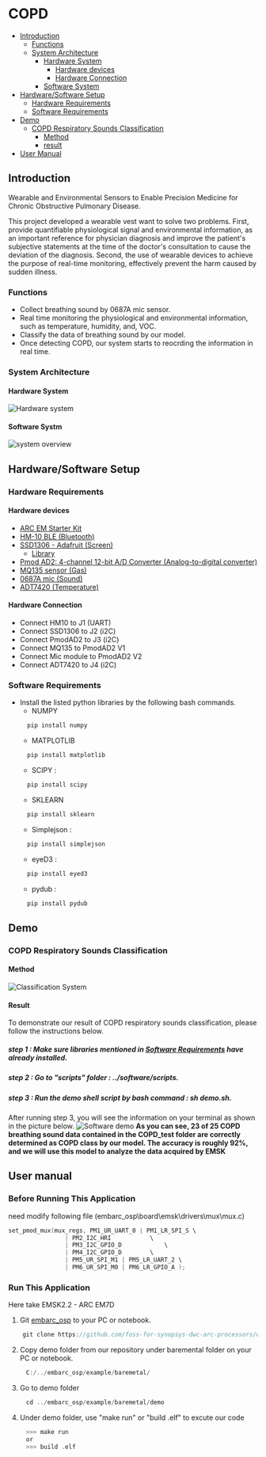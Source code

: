 # COPD
* [Introduction](#introduction)
  * [Functions](#functions)
  * [System Architecture](#system-architecture) 
	* [Hardware System](#hardware-system)
		* [Hardware devices](#Hardware-devices)
		* [Hardware Connection](#Hardware-Connection)
	* [Software System](#software-system)
* [Hardware/Software Setup](#hardwaresoftware-setup)
  * [Hardware Requirements](#hardware-requirements)
  * [Software Requirements](#software-requirements)
* [Demo](#demo)
	* [COPD Respiratory Sounds Classification](#copd-respiratory-sounds-classification)
		* [Method](#method)
		* [result](#result)
* [User Manual](#user-manual)
  
## Introduction
Wearable and Environmental Sensors to Enable Precision Medicine for Chronic Obstructive Pulmonary Disease.

This project developed a wearable vest want to solve two problems.
First, provide quantifiable physiological signal and environmental information, as an important reference for physician diagnosis and improve the patient's subjective statements at the time of the doctor's consultation to cause the deviation of the diagnosis.
Second, the use of wearable devices to achieve the purpose of real-time monitoring, effectively prevent the harm caused by sudden illness.

### Functions
* Collect breathing sound by 0687A mic sensor.
* Real time monitoring the physiological and environmental information, such as temperature, humidity, and, VOC.
* Classify the data of breathing sound by our model.
* Once detecting COPD, our system starts to reocrding the information in real time. 



### System Architecture
#### Hardware System
![Hardware system](pics/HWsystem.png)
#### Software Systm
![system overview](/pics/system.png)



## Hardware/Software Setup
### Hardware Requirements
#### Hardware devices
* [ARC EM Starter Kit](https://embarc.org/embarc_osp/doc/build/html/board/emsk.html)
* [HM-10 BLE (Bluetooth)](http://jnhuamao.cn/bluetooth.asp?id=1)
* [SSD1306 - Adafruit (Screen)](https://www.adafruit.com/product/326)
	* [Library](https://github.com/adafruit/Adafruit-GFX-Library)
* [Pmod AD2: 4-channel 12-bit A/D Converter (Analog-to-digital converter)](https://store.digilentinc.com/pmod-ad2-4-channel-12-bit-a-d-converter/)
* [MQ135 sensor (Gas)](https://arduino.co.ke/product/mq135-mq-135-air-quality-sensor-hazardous-gas-detection-module-for-arduino/)
* [0687A mic (Sound)](http://www.pu-yang.com.tw/download.html)
* [ADT7420 (Temperature)](https://www.analog.com/en/products/adt7420.html#product-overview)
#### Hardware Connection
* Connect HM10 to J1 (UART)
* Connect SSD1306 to J2 (i2C)
* Connect PmodAD2 to J3 (i2C)
* Connect MQ135 to PmodAD2 V1 
* Connect Mic module to PmodAD2 V2
* Connect ADT7420 to J4 (i2C)
  
### Software Requirements
* Install the listed python libraries by the following bash commands.
  * NUMPY 
  ```C
  	pip install numpy
  ```
  * MATPLOTLIB 
  ```C
  	pip install matplotlib
  ```
  * SCIPY : 
  ```C
  	pip install scipy
  ```
  * SKLEARN 
  ```C
  	pip install sklearn
  ```
  * Simplejson : 
  ```C
  	pip install simplejson
  ```
  * eyeD3 : 
  ```C
  	pip install eyed3
  ```
  * pydub : 
  ```C
  	pip install pydub
  ```




## Demo
### COPD Respiratory Sounds Classification
#### Method
![Classification System](/pics/ClassificationSystem.png)
#### Result
To demonstrate our result of COPD respiratory sounds classification, please follow the instructions below.
##### step 1 : Make sure libraries mentioned in [Software Requirements](software-requirements) have already installed.
##### step 2 : Go to "scripts" folder : ../software/scripts.
##### step 3 : Run the demo shell script by bash command : *sh demo.sh*.
After running step 3, you will see the information on your terminal as shown in the picture below.
![Software demo](/pics/softwareDemo.png)
**As you can see, 23 of 25 COPD breathing sound data contained in the COPD_test folder are correctly determined as COPD class by our model. The accuracy is roughly 92%, and we will use this model to analyze the data acquired by EMSK**
## User manual
### Before Running This Application

need modify following file
(embarc_osp\board\emsk\drivers\mux\mux.c)

```C
set_pmod_mux(mux_regs, PM1_UR_UART_0 | PM1_LR_SPI_S	\
				| PM2_I2C_HRI			\
				| PM3_I2C_GPIO_D			\
				| PM4_I2C_GPIO_D		\
				| PM5_UR_SPI_M1 | PM5_LR_UART_2	\
				| PM6_UR_SPI_M0 | PM6_LR_GPIO_A );
```
### Run This Application
Here take EMSK2.2 - ARC EM7D
1. Git [embarc_osp](https://github.com/foss-for-synopsys-dwc-arc-processors/embarc_osp) to your PC or notebook.
```C
	git clone https://github.com/foss-for-synopsys-dwc-arc-processors/embarc_osp
```
2. Copy demo folder from our repository under baremental folder on your PC or notebook.
```C
	 C:/../embarc_osp/example/baremetal/
```
3. Go to demo folder
```C
	 cd ../embarc_osp/example/baremetal/demo
```
4. Under demo folder, use "make run" or "build .elf" to excute our code
```C
	 >>> make run
	 or 
	 >>> build .elf
```
